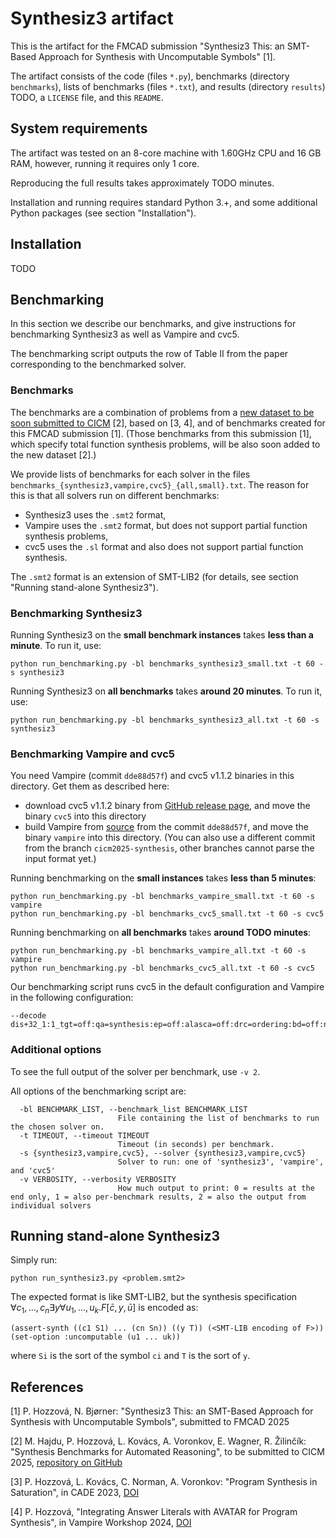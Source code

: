 # Synthesiz3 artifact

This is the artifact for the FMCAD submission "Synthesiz3 This: an SMT-Based Approach for Synthesis with Uncomputable Symbols" [1].

The artifact consists of the code (files `*.py`), benchmarks (directory `benchmarks`), lists of benchmarks (files `*.txt`), and results (directory `results`) TODO, a `LICENSE` file, and this `README`.

## System requirements

The artifact was tested on an 8-core machine with 1.60GHz CPU and 16 GB RAM, however, running it requires only 1 core.

Reproducing the full results takes approximately TODO minutes.

Installation and running requires standard Python 3.+, and some additional Python packages (see section "Installation").

## Installation

TODO

## Benchmarking

In this section we describe our benchmarks, and give instructions for benchmarking Synthesiz3 as well as Vampire and cvc5.

The benchmarking script outputs the row of Table II from the paper corresponding to the benchmarked solver.

### Benchmarks

The benchmarks are a combination of problems from a [new dataset to be soon submitted to CICM](https://github.com/vprover/vampire_benchmarks/tree/master/synthesis) [2], based on [3, 4], and of benchmarks created for this FMCAD submission [1].
(Those benchmarks from this submission [1], which specify total function synthesis problems, will be also soon added to the new dataset [2].)

We provide lists of benchmarks for each solver in the files `benchmarks_{synthesiz3,vampire,cvc5}_{all,small}.txt`.
The reason for this is that all solvers run on different benchmarks:

- Synthesiz3 uses the `.smt2` format,
- Vampire uses the `.smt2` format, but does not support partial function synthesis problems,
- cvc5 uses the `.sl` format and also does not support partial function synthesis.

The `.smt2` format is an extension of SMT-LIB2 (for details, see section "Running stand-alone Synthesiz3").

### Benchmarking Synthesiz3

Running Synthesiz3 on the **small benchmark instances** takes **less than a minute**.
To run it, use:

```
python run_benchmarking.py -bl benchmarks_synthesiz3_small.txt -t 60 -s synthesiz3
```

Running Synthesiz3 on **all benchmarks** takes **around 20 minutes**.
To run it, use:

```
python run_benchmarking.py -bl benchmarks_synthesiz3_all.txt -t 60 -s synthesiz3
```

### Benchmarking Vampire and cvc5

You need Vampire (commit `dde88d57f`) and cvc5 v1.1.2 binaries in this directory.
Get them as described here:

- download cvc5 v1.1.2 binary from [GitHub release page](https://github.com/cvc5/cvc5/releases/), and move the binary `cvc5` into this directory
- build Vampire from [source](https://github.com/vprover/vampire) from the commit `dde88d57f`, and move the binary `vampire` into this directory.
  (You can also use a different commit from the branch `cicm2025-synthesis`, other branches cannot parse the input format yet.)

Running benchmarking on the **small instances** takes **less than 5 minutes**:

```
python run_benchmarking.py -bl benchmarks_vampire_small.txt -t 60 -s vampire
python run_benchmarking.py -bl benchmarks_cvc5_small.txt -t 60 -s cvc5
```

Running benchmarking on **all benchmarks** takes **around TODO minutes**:

```
python run_benchmarking.py -bl benchmarks_vampire_all.txt -t 60 -s vampire 
python run_benchmarking.py -bl benchmarks_cvc5_all.txt -t 60 -s cvc5
```

Our benchmarking script runs cvc5 in the default configuration and Vampire in the following configuration:
```
--decode dis+32_1:1_tgt=off:qa=synthesis:ep=off:alasca=off:drc=ordering:bd=off:nm=4:sos=on:ss=included:si=on:rawr=on:rtra=on:proof=off:msp=off_600
```

### Additional options

To see the full output of the solver per benchmark, use `-v 2`.

All options of the benchmarking script are:

```
  -bl BENCHMARK_LIST, --benchmark_list BENCHMARK_LIST
                        File containing the list of benchmarks to run the chosen solver on.
  -t TIMEOUT, --timeout TIMEOUT
                        Timeout (in seconds) per benchmark.
  -s {synthesiz3,vampire,cvc5}, --solver {synthesiz3,vampire,cvc5}
                        Solver to run: one of 'synthesiz3', 'vampire', and 'cvc5'
  -v VERBOSITY, --verbosity VERBOSITY
                        How much output to print: 0 = results at the end only, 1 = also per-benchmark results, 2 = also the output from individual solvers
```

## Running stand-alone Synthesiz3

Simply run:

```
python run_synthesiz3.py <problem.smt2>
```

The expected format is like SMT-LIB2, but the synthesis specification $\forall c_1,\dots, c_n \exists y \forall u_1,\dots,u_k. F[\bar{c}, y, \bar{u}]$ is encoded as:

```
(assert-synth ((c1 S1) ... (cn Sn)) ((y T)) (<SMT-LIB encoding of F>))
(set-option :uncomputable (u1 ... uk))
```

where `Si` is the sort of the symbol `ci` and `T` is the sort of `y`.

## References

[1] P. Hozzová, N. Bjørner: "Synthesiz3 This: an SMT-Based Approach for Synthesis with Uncomputable Symbols", submitted to FMCAD 2025

[2] M. Hajdu, P. Hozzová, L. Kovács, A. Voronkov, E. Wagner, R. Žilinčík: "Synthesis Benchmarks for Automated Reasoning", to be submitted to CICM 2025, [repository on GitHub](https://github.com/vprover/vampire_benchmarks/tree/master/synthesis)

[3] P. Hozzová, L. Kovács, C. Norman, A. Voronkov: "Program Synthesis in Saturation", in CADE 2023, [DOI](https://doi.org/10.1007/978-3-031-38499-8_18)

[4] P. Hozzová, "Integrating Answer Literals with AVATAR for Program Synthesis", in Vampire Workshop 2024, [DOI](https://doi.org/10.29007/vmn9)

